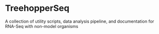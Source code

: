 # TreehopperSeq
A collection of utility scripts, data analysis pipeline, and documentation for RNA-Seq with non-model organisms
